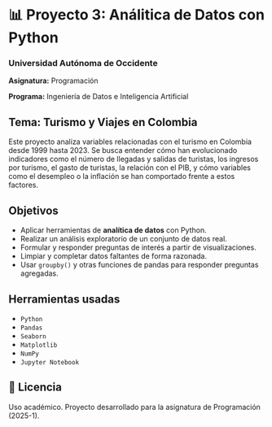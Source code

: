 # 📊 Proyecto 3: Análitica de Datos con Python

### Universidad Autónoma de Occidente  

**Asignatura:** Programación 

**Programa:** Ingeniería de Datos e Inteligencia Artificial  


## Tema: Turismo y Viajes en Colombia

Este proyecto analiza variables relacionadas con el turismo en Colombia desde 1999 hasta 2023. Se busca entender cómo han evolucionado indicadores como el número de llegadas y salidas de turistas, los ingresos por turismo, el gasto de turistas, la relación con el PIB, y cómo variables como el desempleo o la inflación se han comportado frente a estos factores.


## Objetivos

- Aplicar herramientas de **analítica de datos** con Python.
- Realizar un análisis exploratorio de un conjunto de datos real.
- Formular y responder preguntas de interés a partir de visualizaciones.
- Limpiar y completar datos faltantes de forma razonada.
- Usar `groupby()` y otras funciones de pandas para responder preguntas agregadas.


## Herramientas usadas

- `Python`
- `Pandas`
- `Seaborn`
- `Matplotlib`
- `NumPy`
- `Jupyter Notebook`

## 📝 Licencia

Uso académico. Proyecto desarrollado para la asignatura de Programación (2025-1).


